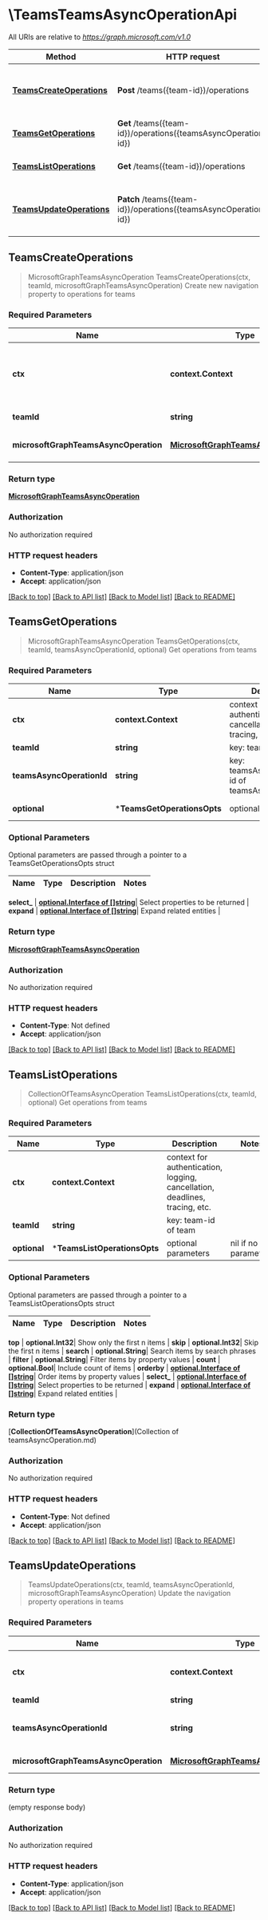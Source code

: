 # \TeamsTeamsAsyncOperationApi

All URIs are relative to *https://graph.microsoft.com/v1.0*

Method | HTTP request | Description
------------- | ------------- | -------------
[**TeamsCreateOperations**](TeamsTeamsAsyncOperationApi.md#TeamsCreateOperations) | **Post** /teams({team-id})/operations | Create new navigation property to operations for teams
[**TeamsGetOperations**](TeamsTeamsAsyncOperationApi.md#TeamsGetOperations) | **Get** /teams({team-id})/operations({teamsAsyncOperation-id}) | Get operations from teams
[**TeamsListOperations**](TeamsTeamsAsyncOperationApi.md#TeamsListOperations) | **Get** /teams({team-id})/operations | Get operations from teams
[**TeamsUpdateOperations**](TeamsTeamsAsyncOperationApi.md#TeamsUpdateOperations) | **Patch** /teams({team-id})/operations({teamsAsyncOperation-id}) | Update the navigation property operations in teams



## TeamsCreateOperations

> MicrosoftGraphTeamsAsyncOperation TeamsCreateOperations(ctx, teamId, microsoftGraphTeamsAsyncOperation)
Create new navigation property to operations for teams

### Required Parameters


Name | Type | Description  | Notes
------------- | ------------- | ------------- | -------------
**ctx** | **context.Context** | context for authentication, logging, cancellation, deadlines, tracing, etc.
**teamId** | **string**| key: team-id of team | 
**microsoftGraphTeamsAsyncOperation** | [**MicrosoftGraphTeamsAsyncOperation**](MicrosoftGraphTeamsAsyncOperation.md)| New navigation property | 

### Return type

[**MicrosoftGraphTeamsAsyncOperation**](microsoft.graph.teamsAsyncOperation.md)

### Authorization

No authorization required

### HTTP request headers

- **Content-Type**: application/json
- **Accept**: application/json

[[Back to top]](#) [[Back to API list]](../README.md#documentation-for-api-endpoints)
[[Back to Model list]](../README.md#documentation-for-models)
[[Back to README]](../README.md)


## TeamsGetOperations

> MicrosoftGraphTeamsAsyncOperation TeamsGetOperations(ctx, teamId, teamsAsyncOperationId, optional)
Get operations from teams

### Required Parameters


Name | Type | Description  | Notes
------------- | ------------- | ------------- | -------------
**ctx** | **context.Context** | context for authentication, logging, cancellation, deadlines, tracing, etc.
**teamId** | **string**| key: team-id of team | 
**teamsAsyncOperationId** | **string**| key: teamsAsyncOperation-id of teamsAsyncOperation | 
 **optional** | ***TeamsGetOperationsOpts** | optional parameters | nil if no parameters

### Optional Parameters

Optional parameters are passed through a pointer to a TeamsGetOperationsOpts struct


Name | Type | Description  | Notes
------------- | ------------- | ------------- | -------------


 **select_** | [**optional.Interface of []string**](string.md)| Select properties to be returned | 
 **expand** | [**optional.Interface of []string**](string.md)| Expand related entities | 

### Return type

[**MicrosoftGraphTeamsAsyncOperation**](microsoft.graph.teamsAsyncOperation.md)

### Authorization

No authorization required

### HTTP request headers

- **Content-Type**: Not defined
- **Accept**: application/json

[[Back to top]](#) [[Back to API list]](../README.md#documentation-for-api-endpoints)
[[Back to Model list]](../README.md#documentation-for-models)
[[Back to README]](../README.md)


## TeamsListOperations

> CollectionOfTeamsAsyncOperation TeamsListOperations(ctx, teamId, optional)
Get operations from teams

### Required Parameters


Name | Type | Description  | Notes
------------- | ------------- | ------------- | -------------
**ctx** | **context.Context** | context for authentication, logging, cancellation, deadlines, tracing, etc.
**teamId** | **string**| key: team-id of team | 
 **optional** | ***TeamsListOperationsOpts** | optional parameters | nil if no parameters

### Optional Parameters

Optional parameters are passed through a pointer to a TeamsListOperationsOpts struct


Name | Type | Description  | Notes
------------- | ------------- | ------------- | -------------

 **top** | **optional.Int32**| Show only the first n items | 
 **skip** | **optional.Int32**| Skip the first n items | 
 **search** | **optional.String**| Search items by search phrases | 
 **filter** | **optional.String**| Filter items by property values | 
 **count** | **optional.Bool**| Include count of items | 
 **orderby** | [**optional.Interface of []string**](string.md)| Order items by property values | 
 **select_** | [**optional.Interface of []string**](string.md)| Select properties to be returned | 
 **expand** | [**optional.Interface of []string**](string.md)| Expand related entities | 

### Return type

[**CollectionOfTeamsAsyncOperation**](Collection of teamsAsyncOperation.md)

### Authorization

No authorization required

### HTTP request headers

- **Content-Type**: Not defined
- **Accept**: application/json

[[Back to top]](#) [[Back to API list]](../README.md#documentation-for-api-endpoints)
[[Back to Model list]](../README.md#documentation-for-models)
[[Back to README]](../README.md)


## TeamsUpdateOperations

> TeamsUpdateOperations(ctx, teamId, teamsAsyncOperationId, microsoftGraphTeamsAsyncOperation)
Update the navigation property operations in teams

### Required Parameters


Name | Type | Description  | Notes
------------- | ------------- | ------------- | -------------
**ctx** | **context.Context** | context for authentication, logging, cancellation, deadlines, tracing, etc.
**teamId** | **string**| key: team-id of team | 
**teamsAsyncOperationId** | **string**| key: teamsAsyncOperation-id of teamsAsyncOperation | 
**microsoftGraphTeamsAsyncOperation** | [**MicrosoftGraphTeamsAsyncOperation**](MicrosoftGraphTeamsAsyncOperation.md)| New navigation property values | 

### Return type

 (empty response body)

### Authorization

No authorization required

### HTTP request headers

- **Content-Type**: application/json
- **Accept**: application/json

[[Back to top]](#) [[Back to API list]](../README.md#documentation-for-api-endpoints)
[[Back to Model list]](../README.md#documentation-for-models)
[[Back to README]](../README.md)

